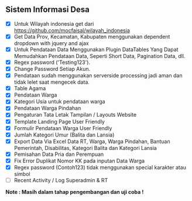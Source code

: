 ## Sistem Informasi Desa

- [x] Untuk Wilayah indonesia get dari https://github.com/mocfaisal/wilayah_indonesia
- [x] Get Data Prov, Kecamatan, Kabupaten menggunakan dependent dropdown with jquery and ajax
- [x] Untuk Pendataan Data Menggunakan Plugin DataTables Yang Dapat Memudahkan Pendataan Data, Seperti Short Data, Pagination Data, dll.
- [x] Regex password ('Testing123').
- [x] Change Password Setiap Akun.
- [x] Pendataan sudah menggunakan serverside processing jadi aman dan tidak lelet saat mengecek data.
- [x] Table Agama
- [x] Pendataan Warga 
- [x] Kategori Usia untuk pendataan warga
- [x] Pendataan Warga Pindahan
- [x] Pengaturan Tata Letak Tampilan / Layouts Website
- [x] Template Landing Page User Friendly
- [x] Formulir Pendataan Warga User Friendly
- [x] Jumlah Kategori Umur (Balita dan Lansia)
- [x] Export Data Via Excel Data RT, Warga, Warga Pindahan, Bantuan Pemerintah, Disabilitas, Kategori Balita dan Kategori Lansia
- [x] Pemisahan Data Pria dan Perempuan
- [x] Fix Error Duplikat Nomor KK pada inputan Data Warga
- [x] Regex password (Contoh123) tidak menggunakan special karakter atau simbol
- [ ] Recent Activity / Log Superadmin & RT

<b>Note<b/> : Masih dalam tahap pengembangan dan uji coba !

